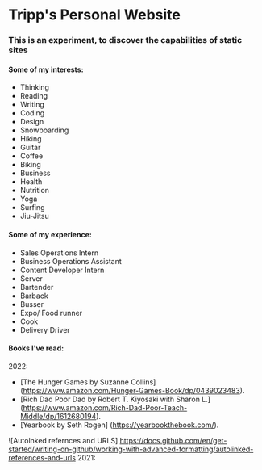 # Tripp's Personal Website #

### This is an experiment, to discover the capabilities of static sites ###

#### Some of my interests: ####
- Thinking 
- Reading 
- Writing 
- Coding 
- Design
- Snowboarding 
- Hiking
- Guitar 
- Coffee
- Biking
- Business
- Health
- Nutrition
- Yoga
- Surfing
- Jiu-Jitsu

#### Some of my experience: ####
- Sales Operations Intern
- Business Operations Assistant
- Content Developer Intern
- Server
- Bartender
- Barback
- Busser
- Expo/ Food runner
- Cook
- Delivery Driver

#### Books I've read: ####
2022:
- [The Hunger Games by Suzanne Collins] (https://www.amazon.com/Hunger-Games-Book/dp/0439023483).
- [Rich Dad Poor Dad by Robert T. Kiyosaki with Sharon L.] (https://www.amazon.com/Rich-Dad-Poor-Teach-Middle/dp/1612680194).
- [Yearbook by Seth Rogen] (https://yearbookthebook.com/).

![Autolnked refernces and URLS] https://docs.github.com/en/get-started/writing-on-github/working-with-advanced-formatting/autolinked-references-and-urls
2021:
